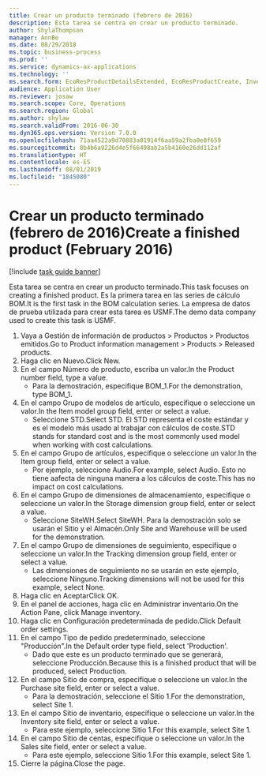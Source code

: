 ```yaml
---
title: Crear un producto terminado (febrero de 2016)
description: Esta tarea se centra en crear un producto terminado.
author: ShylaThompson
manager: AnnBe
ms.date: 08/29/2018
ms.topic: business-process
ms.prod: ''
ms.service: dynamics-ax-applications
ms.technology: ''
ms.search.form: EcoResProductDetailsExtended, EcoResProductCreate, InventItemOrderSetup
audience: Application User
ms.reviewer: josaw
ms.search.scope: Core, Operations
ms.search.region: Global
ms.author: shylaw
ms.search.validFrom: 2016-06-30
ms.dyn365.ops.version: Version 7.0.0
ms.openlocfilehash: 71aa4522a9d70883a01914f6aa59a2fba0e0f659
ms.sourcegitcommit: 8b4b6a9226d4e5f66498ab2a5b4160e26dd112af
ms.translationtype: HT
ms.contentlocale: es-ES
ms.lasthandoff: 08/01/2019
ms.locfileid: "1845080"
---
```

# <a name="create-a-finished-product-february-2016"></a><span data-ttu-id="cfd23-103">Crear un producto terminado (febrero de 2016)</span><span class="sxs-lookup"><span data-stu-id="cfd23-103">Create a finished product (February 2016)</span></span>

[!include [task guide banner](../../includes/task-guide-banner.md)]

<span data-ttu-id="cfd23-104">Esta tarea se centra en crear un producto terminado.</span><span class="sxs-lookup"><span data-stu-id="cfd23-104">This task focuses on creating a finished product.</span></span> <span data-ttu-id="cfd23-105">Es la primera tarea en las series de cálculo BOM.</span><span class="sxs-lookup"><span data-stu-id="cfd23-105">It is the first task in the BOM calculation series.</span></span> <span data-ttu-id="cfd23-106">La empresa de datos de prueba utilizada para crear esta tarea es USMF.</span><span class="sxs-lookup"><span data-stu-id="cfd23-106">The demo data company used to create this task is USMF.</span></span>

1. <span data-ttu-id="cfd23-107">Vaya a Gestión de información de productos > Productos > Productos emitidos.</span><span class="sxs-lookup"><span data-stu-id="cfd23-107">Go to Product information management > Products > Released products.</span></span>
2. <span data-ttu-id="cfd23-108">Haga clic en Nuevo.</span><span class="sxs-lookup"><span data-stu-id="cfd23-108">Click New.</span></span>
3. <span data-ttu-id="cfd23-109">En el campo Número de producto, escriba un valor.</span><span class="sxs-lookup"><span data-stu-id="cfd23-109">In the Product number field, type a value.</span></span>
    * <span data-ttu-id="cfd23-110">Para la demostración, especifique BOM_1.</span><span class="sxs-lookup"><span data-stu-id="cfd23-110">For the demonstration, type BOM_1.</span></span>  
4. <span data-ttu-id="cfd23-111">En el campo Grupo de modelos de artículo, especifique o seleccione un valor.</span><span class="sxs-lookup"><span data-stu-id="cfd23-111">In the Item model group field, enter or select a value.</span></span>
    * <span data-ttu-id="cfd23-112">Seleccione STD.</span><span class="sxs-lookup"><span data-stu-id="cfd23-112">Select STD.</span></span> <span data-ttu-id="cfd23-113">El STD representa el coste estándar y es el modelo más usado al trabajar con cálculos de coste.</span><span class="sxs-lookup"><span data-stu-id="cfd23-113">STD stands for standard cost and is the most commonly used model when working with cost calculations.</span></span>  
5. <span data-ttu-id="cfd23-114">En el campo Grupo de artículos, especifique o seleccione un valor.</span><span class="sxs-lookup"><span data-stu-id="cfd23-114">In the Item group field, enter or select a value.</span></span>
    * <span data-ttu-id="cfd23-115">Por ejemplo, seleccione Audio.</span><span class="sxs-lookup"><span data-stu-id="cfd23-115">For example, select Audio.</span></span> <span data-ttu-id="cfd23-116">Esto no tiene aafecta de ninguna manera a los cálculos de coste.</span><span class="sxs-lookup"><span data-stu-id="cfd23-116">This has no impact on cost calculations.</span></span>  
6. <span data-ttu-id="cfd23-117">En el campo Grupo de dimensiones de almacenamiento, especifique o seleccione un valor.</span><span class="sxs-lookup"><span data-stu-id="cfd23-117">In the Storage dimension group field, enter or select a value.</span></span>
    * <span data-ttu-id="cfd23-118">Seleccione SiteWH.</span><span class="sxs-lookup"><span data-stu-id="cfd23-118">Select SiteWH.</span></span> <span data-ttu-id="cfd23-119">Para la demostración solo se usarán el Sitio y el Almacén.</span><span class="sxs-lookup"><span data-stu-id="cfd23-119">Only Site and Warehouse will be used for the demonstration.</span></span>  
7. <span data-ttu-id="cfd23-120">En el campo Grupo de dimensiones de seguimiento, especifique o seleccione un valor.</span><span class="sxs-lookup"><span data-stu-id="cfd23-120">In the Tracking dimension group field, enter or select a value.</span></span>
    * <span data-ttu-id="cfd23-121">Las dimensiones de seguimiento no se usarán en este ejemplo, seleccione Ninguno.</span><span class="sxs-lookup"><span data-stu-id="cfd23-121">Tracking dimensions will not be used for this example, select None.</span></span>  
8. <span data-ttu-id="cfd23-122">Haga clic en Aceptar</span><span class="sxs-lookup"><span data-stu-id="cfd23-122">Click OK.</span></span>
9. <span data-ttu-id="cfd23-123">En el panel de acciones, haga clic en Administrar inventario.</span><span class="sxs-lookup"><span data-stu-id="cfd23-123">On the Action Pane, click Manage inventory.</span></span>
10. <span data-ttu-id="cfd23-124">Haga clic en Configuración predeterminada de pedido.</span><span class="sxs-lookup"><span data-stu-id="cfd23-124">Click Default order settings.</span></span>
11. <span data-ttu-id="cfd23-125">En el campo Tipo de pedido predeterminado, seleccione "Producción".</span><span class="sxs-lookup"><span data-stu-id="cfd23-125">In the Default order type field, select 'Production'.</span></span>
    * <span data-ttu-id="cfd23-126">Dado que este es un producto terminado que se generará, seleccione Producción.</span><span class="sxs-lookup"><span data-stu-id="cfd23-126">Because this is a finished product that will be produced, select Production.</span></span>  
12. <span data-ttu-id="cfd23-127">En el campo Sitio de compra, especifique o seleccione un valor.</span><span class="sxs-lookup"><span data-stu-id="cfd23-127">In the Purchase site field, enter or select a value.</span></span>
    * <span data-ttu-id="cfd23-128">Para la demostración, seleccione el Sitio 1.</span><span class="sxs-lookup"><span data-stu-id="cfd23-128">For the demonstration, select Site 1.</span></span>  
13. <span data-ttu-id="cfd23-129">En el campo Sitio de inventario, especifique o seleccione un valor.</span><span class="sxs-lookup"><span data-stu-id="cfd23-129">In the Inventory site field, enter or select a value.</span></span>
    * <span data-ttu-id="cfd23-130">Para este ejemplo, seleccione Sitio 1.</span><span class="sxs-lookup"><span data-stu-id="cfd23-130">For this example, select Site 1.</span></span>  
14. <span data-ttu-id="cfd23-131">En el campo Sitio de centas, especifique o seleccione un valor.</span><span class="sxs-lookup"><span data-stu-id="cfd23-131">In the Sales site field, enter or select a value.</span></span>
    * <span data-ttu-id="cfd23-132">Para este ejemplo, seleccione Sitio 1.</span><span class="sxs-lookup"><span data-stu-id="cfd23-132">For this example, select Site 1.</span></span>  
15. <span data-ttu-id="cfd23-133">Cierre la página.</span><span class="sxs-lookup"><span data-stu-id="cfd23-133">Close the page.</span></span>

